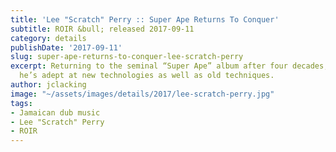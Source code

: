 ```yaml
---
title: 'Lee "Scratch" Perry :: Super Ape Returns To Conquer'
subtitle: ROIR &bull; released 2017-09-11
category: details
publishDate: '2017-09-11'
slug: super-ape-returns-to-conquer-lee-scratch-perry
excerpt: Returning to the seminal “Super Ape” album after four decades, Perry proves
  he’s adept at new technologies as well as old techniques.
author: jclacking
image: "~/assets/images/details/2017/lee-scratch-perry.jpg"
tags:
- Jamaican dub music
- Lee "Scratch" Perry
- ROIR
---
```


